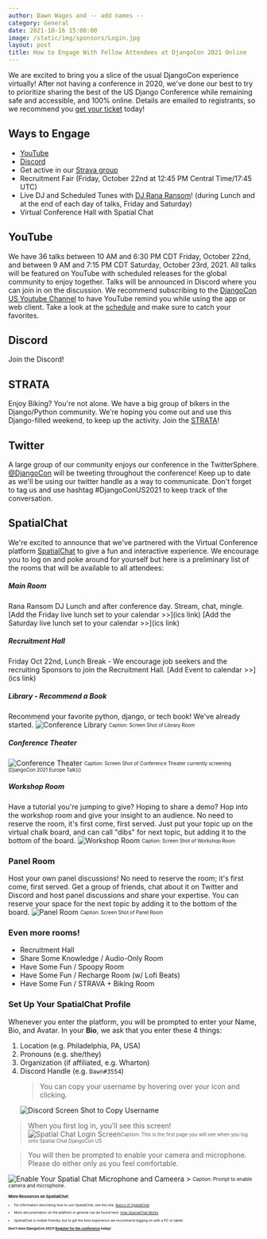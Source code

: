 ```yaml
---
author: Dawn Wages and -- add names --
category: General
date: 2021-10-16 15:00:00
image: /static/img/sponsors/Login.jpg
layout: post
title: How to Engage With Fellow Attendees at DjangoCon 2021 Online
---
```


We are excited to bring you a slice of the usual DjangoCon experience virtually! After not having a conference in 2020, we've done our best to try to prioritize sharing the best of the US Django Conference while remaining safe and accessible, and 100% online. Details are emailed to registrants, so we recommend you [get your ticket]({{site.ticket_link}}) today!

## Ways to Engage
- [YouTube](https://www.youtube.com/channel/UC0yY6a79pPY9J0ShIHRf6yw)
- [Discord](https://2021.djangocon.us/chat/)
- Get active in our [Strava group](https://www.strava.com/clubs/987456)
- Recruitment Fair (Friday, October 22nd at 12:45 PM Central Time/17:45 UTC)
- Live DJ and Scheduled Tunes with [DJ Rana Ransom](https://soundcloud.com/ranaransom)! (during Lunch and at the end of each day of talks, Friday and Saturday)
- Virtual Conference Hall with Spatial Chat

## YouTube
We have 36 talks between 10 AM and 6:30 PM CDT Friday, October 22nd, and between 9 AM and 7:15 PM CDT Saturday, October 23rd, 2021. All talks will be featured on YouTube with scheduled releases for the global community to enjoy together. Talks will be announced in Discord where you can join in on the discussion. We recommend subscribing to the [DjangoCon US Youtube Channel](https://www.youtube.com/channel/UC0yY6a79pPY9J0ShIHRf6yw) to have YouTube remind you while using the app or web client. Take a look at the [schedule](https://2021.djangocon.us/talks) and make sure to catch your favorites.

## Discord
Join the Discord!

## STRATA
Enjoy Biking? You're not alone. We have a big group of bikers in the Django/Python community. We're hoping you come out and use this Django-filled weekend, to keep up the activity. Join the [STRATA]()!

## Twitter
A large group of our community enjoys our conference in the TwitterSphere. [@DjangoCon]() will be tweeting throughout the conference! Keep up to date as we'll be using our twitter handle as a way to communicate. Don't forget to tag us and use hashtag #DjangoConUS2021 to keep track of the conversation.

## SpatialChat
We're excited to announce that we've partnered with the Virtual Conference platform [SpatialChat](https://spatial.chat) to give a fun and interactive experience. We encourage you to log on and poke around for yourself but here is a preliminary list of the rooms that will be available to all attendees:

##### Main Room
Rana Ransom DJ Lunch and after conference day. Stream, chat, mingle.
[Add the Friday live lunch set to your calendar >>](ics link)
[Add the Saturday live lunch set to your calendar  >>](ics link)

##### Recruitment Hall
Friday Oct 22nd, Lunch Break - We encourage job seekers and the recruiting Sponsors to join the Recruitment Hall. [Add Event to calendar >>](ics link)

##### Library - Recommend a Book
Recommend your favorite python, django, or tech book! We've already started.
<img alt="Conference Library" src="/static/img/sponsors/SpatialChat_Library.png"/>
<sub><sup>Caption: Screen Shot of Library Room</sup></sub>

##### Conference Theater
<img alt="Conference Theater" src="/static/img/sponsors/SpatialChat_ConferenceTheater.png"/>
<sub><sup>Caption: Screen Shot of Conference Theater currently screening [DjangoCon 2021 Europe Talk]()</sup></sub>

##### Workshop Room
Have a tutorial you're jumping to give? Hoping to share a demo? Hop into the workshop room and give your insight to an audience. No need to reserve the room, it's first come, first served. Just put your topic up on the virtual chalk board, and can call "dibs" for next topic, but adding it to the bottom of the board.
<img alt="Workshop Room" src="/static/img/sponsors/SpatialChat_WorkshopRoom.png"/>
<sub><sup>Caption: Screen Shot of Workshop Room</sup></sub>

### Panel Room
Host your own panel discussions! No need to reserve the room; it's first come, first served. Get a group of friends, chat about it on Twitter and Discord and host panel discussions and share your expertise. You can reserve your space for the next topic by adding it to the bottom of the board.
<img alt="Panel Room" src="/static/img/sponsors/SpatialChat_PanelRoom.png"/>
<sub><sup>Caption: Screen Shot of Panel Room</sup></sub>

### Even more rooms!

- Recruitment Hall
- Share Some Knowledge / Audio-Only Room
- Have Some Fun / Spoopy Room
- Have Some Fun / Recharge Room (w/ Lofi Beats)
- Have Some Fun / STRAVA + Biking Room

### Set Up Your SpatialChat Profile
Whenever you enter the platform, you will be prompted to enter your Name, Bio, and Avatar.
In your **Bio**, we ask that you enter these 4 things:
1. Location (e.g. Philadelphia, PA, USA)
2. Pronouns (e.g. she/they)
3. Organization (if affiliated, e.g. Wharton)
4. Discord Handle (e.g. `Dawn#3554`)
    > You can copy your username by hovering over your icon and clicking.
   <img alt="Discord Screen Shot to Copy Username" src="/static/img/sponsors/SpatialChat_Discord.png" title="Copy Username  from Discord"/>

> When you first log in, you'll see this screen!
<img alt="Spatial Chat Login Screen" src="/static/img/sponsors/SpatialChat_Login.png"/><sub><sup>Caption: This is the first page you will see when you log onto Spatial Chat DjangoCon US<sup><sub>

  > You will then be prompted to enable your camera and microphone. Please do either only as you feel comfortable.
  <img alt="Enable Your Spatial Chat Microphone and Cameera" src="/static/img/sponsors/SpatialChat_MicAndCamera.png"/>
> <sub><sup>Caption: Prompt to enable camera and microphone.<sup><sub>

### More Resources on SpatialChat
- For information describing how to use SpatialChat, see this link: [Basics of SpatialChat](https://help.spatial.chat/hc/en-us/articles/360019120259-Basics-of-SpatialChat).

- More documentation on the platform in general can be found here: [How SpacialChat Works](https://help.spatial.chat/hc/en-us/sections/360004587240-How-SpatialChat-works)

- SpatialChat is mobile friendly, but to get the best experience we recommend logging on with a PC or tablet.

**Don't miss DjangoCon 2021! [Register for the conference]({{site.ticket_link}}) today!**
